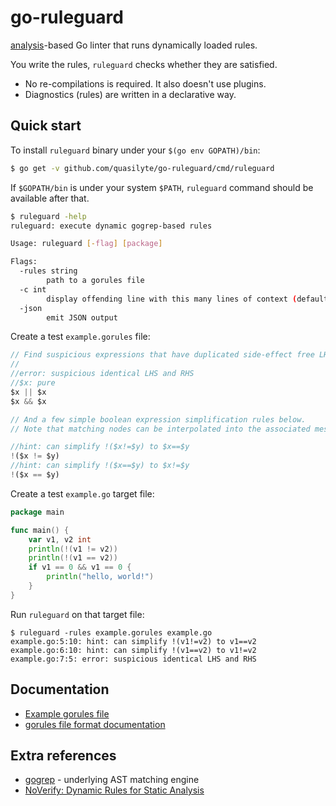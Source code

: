 # go-ruleguard

[analysis](https://godoc.org/golang.org/x/tools/go/analysis)-based Go linter that runs dynamically loaded rules.

You write the rules, `ruleguard` checks whether they are satisfied.

* No re-compilations is required. It also doesn't use plugins.
* Diagnostics (rules) are written in a declarative way.

## Quick start

To install `ruleguard` binary under your `$(go env GOPATH)/bin`:

```bash
$ go get -v github.com/quasilyte/go-ruleguard/cmd/ruleguard
```

If `$GOPATH/bin` is under your system `$PATH`, `ruleguard` command should be available after that.<br>

```bash
$ ruleguard -help
ruleguard: execute dynamic gogrep-based rules

Usage: ruleguard [-flag] [package]

Flags:
  -rules string
    	path to a gorules file
  -c int
    	display offending line with this many lines of context (default -1)
  -json
    	emit JSON output
```

Create a test `example.gorules` file:

```js
// Find suspicious expressions that have duplicated side-effect free LHS and RHS.
//
//error: suspicious identical LHS and RHS
//$x: pure
$x || $x
$x && $x

// And a few simple boolean expression simplification rules below.
// Note that matching nodes can be interpolated into the associated message template.

//hint: can simplify !($x!=$y) to $x==$y
!($x != $y)
//hint: can simplify !($x==$y) to $x!=$y
!($x == $y)
```

Create a test `example.go` target file:

```go
package main

func main() {
	var v1, v2 int
	println(!(v1 != v2))
	println(!(v1 == v2))
	if v1 == 0 && v1 == 0 {
		println("hello, world!")
	}
}
```

Run `ruleguard` on that target file:

```
$ ruleguard -rules example.gorules example.go
example.go:5:10: hint: can simplify !(v1!=v2) to v1==v2
example.go:6:10: hint: can simplify !(v1==v2) to v1!=v2
example.go:7:5: error: suspicious identical LHS and RHS
```

## Documentation

* [Example gorules file](analyzer/testdata/src/go-critic/go-critic.gorules)
* [gorules file format documentation](docs/gorules.md)

## Extra references

* [gogrep](https://github.com/mvdan/gogrep) - underlying AST matching engine
* [NoVerify: Dynamic Rules for Static Analysis](https://medium.com/@vktech/noverify-dynamic-rules-for-static-analysis-8f42859e9253)
